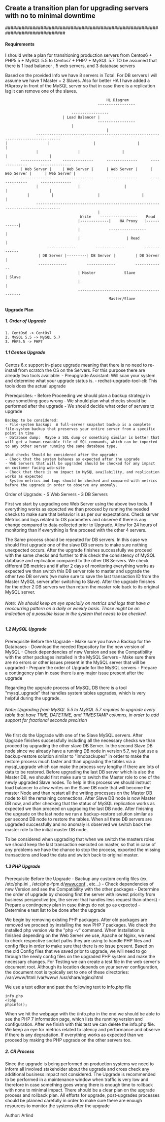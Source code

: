 ## Create a transition plan for upgrading servers with no to minimal downtime
##############################################################################

#### Requirements

I should write a plan for transitioning production servers from Centos6 + PHP5.5 + MySQL 5.5 to Centos7 + PHP7 + MySQL 5.7
TO be assumed that there is 1 load balancer , 5 web servers, and 3 database servers

Based on the provided Info we have 8 servers in Total. For DB servers I will assume we have 1 Master + 2 Slaves. Also for better HA I have added a HAproxy in front of the MySQL server so that in case there is a replication lag it can remove one of the slaves.


                                                  HL Diagram
                                              -----------------

				                  -----------------
					          | Load Balancer |
                                              -----------------
						          |
		                                          |
	              ---------------------------------------------------------------------------------                                                   |                  |                    |                   |                    |					
                  |                  |                   |                   |                   |
           --------------     --------------      --------------      --------------      --------------
           | Web Server |     | Web Server |      | Web Server |      | Web Server |      | Web Server |
	       --------------     --------------      --------------      --------------      --------------
                  |                  |                    |                   |                   |
	    	  |		     |                    |                   |                   |
                  ---------------------------------------------------------------------------------
				                              |
		                              Write    -----------------    Read
                                     |-------------|    HA Proxy   |------------|
                                     |             -----------------            |
                                     |                     | Read               |
		               -------------         -------------         -------------
			       | DB Server |---------| DB Server |         | DB Server |
			       -------------         -------------         -------------
                                     | Master             Slave                 | Slave
                                     |                                          |
                                     --------------------------------------------
	                                               Master/Slave



#### Upgrade Plan

##### 1. Order of Upgrade

	1. CentOs6 -> CentOs7
	2. MySQL 5.5 -> MySQL 5.7
	3. PHP5.5 -> PHP7

##### 1.1 Centos Upgrade

Centos 6.x support in-place upgrade meaning that there is no need to re-install from scratch the OS on the Servers.
For this purpose there are already two tools available:
    - Preupgrade Assistant: Will scan your system and determine what your upgrade status is.
	- redhat-upgrade-tool-cli: This tools does the actual upgrade

Prerequisites:
	- Before Proceeding we should plan a backup strategy in case something goes wrong
	- We should plan what checks should be performed after the upgrade
	- We should decide what order of servers to upgrade

	Backup to be considered:
	- File-system backup:  A full-server snapshot backup is a complete file-system backup that preserves your entire server from a specific point in time
	- Database dump:  Maybe a SQL dump or something similar is better that will get a human-readable file of SQL commands, which can be imported to any other server running the same database type.

	What checks Should be considered after the upgrade:
	- Check that the system behaves as expected after the upgrade
	- Web Servers that will be upgraded should be checked for any impact on customer facing web-site
	- Check that there is no impact in MySQL availability, and replication works as expected
	- System metrics and logs should be checked and compared with metrics before the upgrade in order to observe any anomaly.

Order of Upgrade:
        - 5 Web Servers
	- 3 DB Servers

First we start by upgrading one Web Server using the above two tools. If everything works as expected we than proceed by running the needed checks to make sure that behavior is as per our expectations.
Check server Metrics and logs related to OS parameters and observe if there is any change compared to data collected prior to Upgrade.
Allow for 24 hours of monitoring than if everything is fine proceed with the other 4 servers.

The Same process should be repeated for DB servers. In this case we should first upgrade one of the slave DB servers to make sure nothing unexpected occurs.
After the upgrade finishes successfully we proceed with the same checks and further to this check the consistency of MySQL database and replication compared to the other DB Servers.
We check different DB metrics and if after 2 days of monitoring everything works as expected we than switch this DB server role to master and upgrade the other two DB servers (we make sure to save the last transaction ID from the Master MySQL server after switching to Slave).
After the upgrade finishes for the other 2 DB servers we than return the master role back to its original MySQL server.

###### Note: We should keep an eye specially on metrics and logs that have a reoccurring pattern on a daily or weekly basis. Those might be an indication of a possible issue in the system that needs to be checked.

##### 1.2 MySQL Upgrade

Prerequisite Before the Upgrade
	- Make sure you have a Backup for the Databases
	- Download the needed Repository for the new version of MySQL
	- Check dependencies of new Version and see the Compatibility with the other packages installed in the MySQL Servers
	- Make sure there are no errors or other issues present in the MySQL server that will be upgraded
	- Prepare the order of Upgrade for the MySQL servers
	- Prepare a contingency plan in case there is any major issue present after the upgrade

Regarding the upgrade process of MySQL DB there is a tool "mysql_upgrade" that handles system tables upgrades, which is very helpful during the upgrade.

###### Note: Upgrading from MySQL 5.5 to MySQL 5.7 requires to upgrade every table that have TIME, DATETIME, and TIMESTAMP columns, in order to add support for fractional seconds precision

We first do the Upgrade with one of the Slave MySQL servers. After Upgrade finishes successfully including all the necessary checks we than proceed by upgrading the other slave DB Server.
In the second Slave DB node since we already have a running DB node in version 5.7, we just use a backup-restore solution similar to "innobackupex" in order to make the restore process much faster and than upgrading the tables via a mysql_upgrade which can make the process very lengthy if there are lots of data to be restored.
Before upgrading the last DB server which is also the Master DB, we should first make sure to switch the Master role to one of the newly upgraded Slave nodes.
To help in this process we should instruct load balancer to allow writes on the Slave DB node that will become the master Node and than restart all the writing processes on the Master DB node to kill the remaining connections.
After Slave DB node is now Master DB now, and after checking that the status of MySQL replication works as expected we than proceed on upgrading the last DB node.
After finishing the upgrade on the last node we run a backup-restore solution similar as per second DB node to restore the tables.
When all three DB servers are upgraded successfully and no anomaly is observed we switch back the master role to the initial master DB node.

To be considered when upgrading that when we switch the masters roles we should keep the last transaction executed on master, so that in case of any problems we have the chance to stop the process,
exported the missing transactions and load the data and switch back to original master.

##### 1.3 PHP Upgrade

Prerequisite Before the Upgrade
	- Backup any custom config files (ex, /etc/php.ini , /etc/php-fpm.d/www.conf , etc...)
	- Check dependencies of new Version and see the Compatibility with the other packages
	- Determine the order of upgrade by choosing first the server with lowest priority from business perspective (ex, the server that handles less request than others)
	- Prepare a contingency plan in case things do not go as expected
	- Determine e test list to be done after the upgrade


We begin by removing existing PHP packages. After old packages are removed we proceed by installing the new PHP 7 packages. We check the installed php version via the "php -v" command.
When Installation is finished depending on the Web Server we use, Apache or Nginx, we need to check respective socket paths they are using to handle PHP files and config files in order to make sure that there is no issue present.
Based on the old Config files that we saved prior to upgrade, we will need to go through the newly config files on the upgraded PHP system and make the necessary changes.
For Testing we can create a test file in the web server's document root. Although its location depends on your server configuration, the document root is typically set to one of these directories:
/var/www/html
/var/www/
/usr/share/nginx/html

We use a text editor and past the following text to info.php file
```
info.php
<?php
phpinfo();
```
When we hit the webpage with the /info.php in the end we should be able to see the PHP 7 information page, which lists the running version and configuration.
After we finish with this test we can delete the info.php file.
We keep an eye for metrics related to latency and performance and observe if there is any degradation.
If everything works as expected than we proceed by making the PHP upgrade on the other servers too.


##### 2. CR Process

Since the upgrade is being performed on production systems we need to inform all involved stakeholder about the upgrade and cross check any additional business impact not considered.
The Upgrade is recommended to be performed in a maintenance window when traffic is very low and therefore in case something goes wrong there is enough time to rollback with none to minimal impact.
There should be a clear plan on the upgrade process and rollback plan. All efforts for upgrade, post-upgrades processes should be planned carefully in order to make sure there are enough resources to monitor the systems after the upgrade


Author: Arlind

